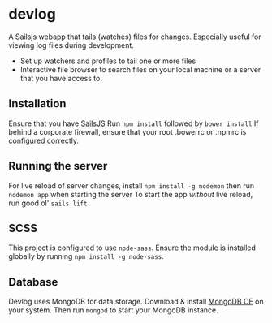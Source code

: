# devlog
A Sailsjs webapp that tails (watches) files for changes.
Especially useful for viewing log files during development.

* Set up watchers and profiles to tail one or more files
* Interactive file browser to search files on your local machine or a server that you have access to.

## Installation
Ensure that you have [SailsJS](http://sailsjs.com/)
Run `npm install` followed by `bower install`
If behind a corporate firewall, ensure that your root .bowerrc or .npmrc is configured correctly.

## Running the server
For live reload of server changes, install `npm install -g nodemon` then run `nodemon app` when starting the server
To start the app *without* live reload, run good ol' `sails lift`

## SCSS
This project is configured to use `node-sass`. Ensure the module is installed globally by running `npm install -g node-sass`. 

## Database
Devlog uses MongoDB for data storage. Download & install [MongoDB CE](https://www.mongodb.com/download-center#community) on your system.
Then run `mongod` to start your MongoDB instance. 